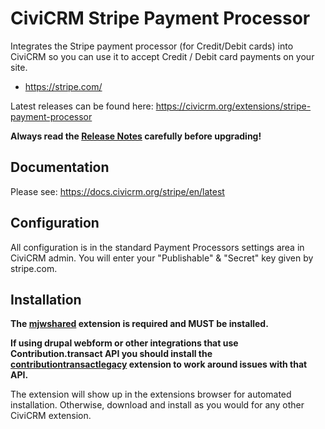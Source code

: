 # CiviCRM Stripe Payment Processor

Integrates the Stripe payment processor (for Credit/Debit cards) into CiviCRM so you can use it to accept Credit / Debit card payments on your site.

* https://stripe.com/

Latest releases can be found here: https://civicrm.org/extensions/stripe-payment-processor

**Always read the [Release Notes](https://docs.civicrm.org/stripe/en/latest/releasenotes/) carefully before upgrading!**

## Documentation
Please see: https://docs.civicrm.org/stripe/en/latest

## Configuration
All configuration is in the standard Payment Processors settings area in CiviCRM admin.
You will enter your "Publishable" & "Secret" key given by stripe.com.

## Installation
**The [mjwshared](https://lab.civicrm.org/extensions/mjwshared) extension is required and MUST be installed.**

**If using drupal webform or other integrations that use Contribution.transact API you should install the [contributiontransactlegacy](https://github.com/mjwconsult/civicrm-contributiontransactlegacy) extension to work around issues with that API.**

The extension will show up in the extensions browser for automated installation.
Otherwise, download and install as you would for any other CiviCRM extension.

